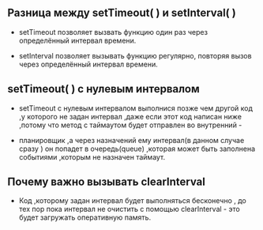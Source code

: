 ## Разница между setTimeout( ) и  setInterval( )

</hr>

- setTimeout позволяет вызвать функцию один раз через определённый интервал времени.

- setInterval позволяет вызывать функцию регулярно, повторяя вызов через определённый интервал времени.



## setTimeout( ) c нулевым интервалом
</hr>

- setTimeout c нулевым интервалом выполнися позже чем другой код ,у которого не задан интервал ,даже если этот код написан ниже  ,потому что метод с таймаутом будет отправлен во внутренний -

- планировщик ,а через назначений ему интервал(в данном случае сразу ) он попадет в очередь(queue) ,которая может быть заполнена событиями ,которым не назначен таймаут.


## Почему важно вызывать clearInterval

</hr>

- Код ,которому задан интервал будет выполняться бесконечно , до тех пор пока интервал не очистить с помощью clearInterval - это будет загружать оперативную память.

</hr>
